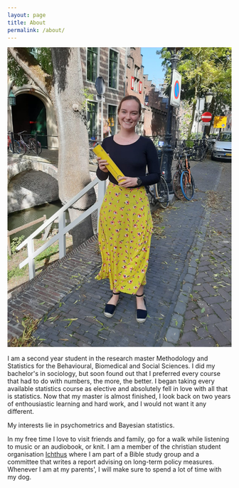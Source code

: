 ```yaml
---
layout: page
title: About
permalink: /about/
---
```


![My adorable dog!](img_grad.jpg)

I am a second year student in the research master Methodology and Statistics for the Behavioural, Biomedical and Social Sciences. I did my bachelor's in sociology, but soon found out that I preferred every course that had to do with numbers, the more, the better. I began taking every available statistics course as elective and absolutely fell in love with all that is statistics. Now that my master is almost finished, I look back on two years of enthousiastic learning and hard work, and I would not want it any different.

My interests lie in psychometrics and Bayesian statistics. 
        
In my free time I love to visit friends and family, go for a walk while listening to music or an audiobook, or knit. I am a member of the                   christian student organisation <a href="https://ichthusutrecht.nl/">Ichthus</a> where I am part of a Bible study group and a committee that                 writes a report advising on long-term policy measures. Whenever I am at my parents', I will make sure to spend a lot of time with my dog.
 